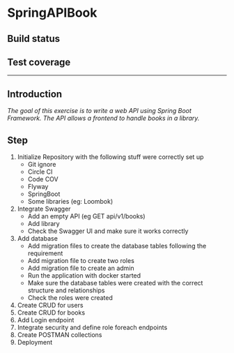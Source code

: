 # SpringAPIBook

## Build status


## Test coverage


---
## Introduction

_The goal of this exercise is to write a web API using Spring Boot Framework. The API allows a frontend to handle books
in a library._

## Step

1. Initialize Repository with the following stuff were correctly set up
    - Git ignore
    - Circle CI
    - Code COV
    - Flyway
    - SpringBoot
    - Some libraries (eg: Loombok)
2. Integrate Swagger
    - Add an empty API (eg GET api/v1/books)
    - Add library
    - Check the Swagger UI and make sure it works correctly
3. Add database
    - Add migration files to create the database tables following the requirement
    - Add migration file to create two roles
    - Add migration file to create an admin
    - Run the application with docker started
    - Make sure the database tables were created with the correct structure and relationships
    - Check the roles were created
4. Create CRUD for users
5. Create CRUD for books
6. Add Login endpoint
7. Integrate security and define role foreach endpoints
8. Create POSTMAN collections
9. Deployment